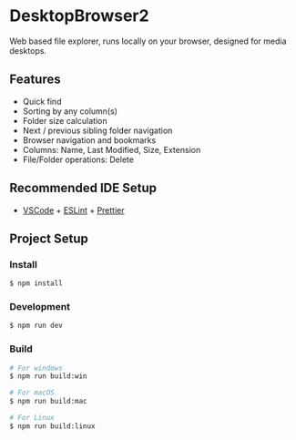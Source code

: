 # DesktopBrowser2

Web based file explorer, runs locally on your browser, designed for media desktops.

## Features

* Quick find
* Sorting by any column(s)
* Folder size calculation
* Next / previous sibling folder navigation
* Browser navigation and bookmarks
* Columns: Name, Last Modified, Size, Extension
* File/Folder operations: Delete


## Recommended IDE Setup

-   [VSCode](https://code.visualstudio.com/) + [ESLint](https://marketplace.visualstudio.com/items?itemName=dbaeumer.vscode-eslint) + [Prettier](https://marketplace.visualstudio.com/items?itemName=esbenp.prettier-vscode)

## Project Setup

### Install

```bash
$ npm install
```

### Development

```bash
$ npm run dev
```

### Build

```bash
# For windows
$ npm run build:win

# For macOS
$ npm run build:mac

# For Linux
$ npm run build:linux
```


